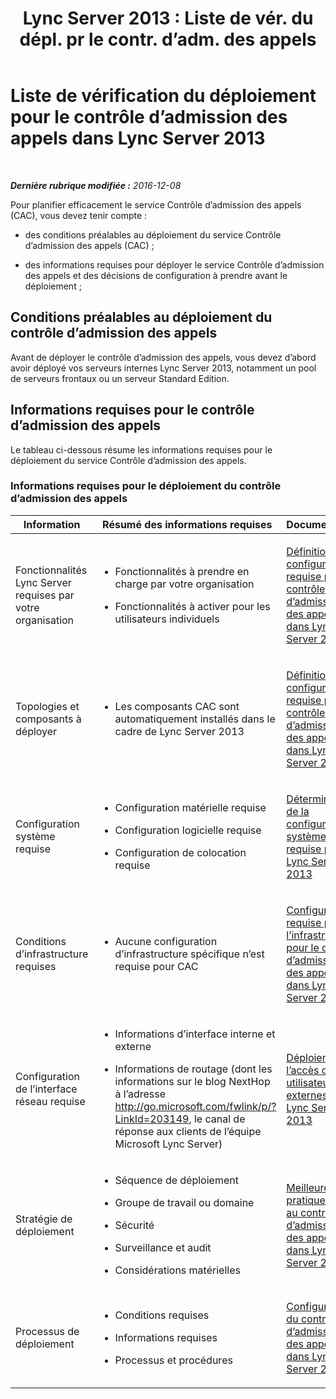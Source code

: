 ﻿---
title: "Lync Server 2013 : Liste de vér. du dépl. pr le contr. d’adm. des appels"
TOCTitle: Liste de vérification du déploiement pour le contrôle d’admission des appels
ms:assetid: 7e56a169-3e63-44ab-bf28-1fdeb52381c8
ms:mtpsurl: https://technet.microsoft.com/fr-fr/library/Gg398631(v=OCS.15)
ms:contentKeyID: 49297867
ms.date: 12/10/2016
mtps_version: v=OCS.15
ms.translationtype: HT
---

# Liste de vérification du déploiement pour le contrôle d’admission des appels dans Lync Server 2013

 

_**Dernière rubrique modifiée :** 2016-12-08_

Pour planifier efficacement le service Contrôle d’admission des appels (CAC), vous devez tenir compte :

  - des conditions préalables au déploiement du service Contrôle d’admission des appels (CAC) ;

  - des informations requises pour déployer le service Contrôle d’admission des appels et des décisions de configuration à prendre avant le déploiement ;

## Conditions préalables au déploiement du contrôle d’admission des appels

Avant de déployer le contrôle d’admission des appels, vous devez d’abord avoir déployé vos serveurs internes Lync Server 2013, notamment un pool de serveurs frontaux ou un serveur Standard Edition.

## Informations requises pour le contrôle d’admission des appels

Le tableau ci-dessous résume les informations requises pour le déploiement du service Contrôle d’admission des appels.

### Informations requises pour le déploiement du contrôle d’admission des appels

<table>
<colgroup>
<col style="width: 33%" />
<col style="width: 33%" />
<col style="width: 33%" />
</colgroup>
<thead>
<tr class="header">
<th>Information</th>
<th>Résumé des informations requises</th>
<th>Documentation</th>
</tr>
</thead>
<tbody>
<tr class="odd">
<td><p>Fonctionnalités Lync Server requises par votre organisation</p></td>
<td><ul>
<li><p>Fonctionnalités à prendre en charge par votre organisation</p></li>
<li><p>Fonctionnalités à activer pour les utilisateurs individuels</p></li>
</ul></td>
<td><p><a href="lync-server-2013-defining-your-requirements-for-call-admission-control.md">Définition de la configuration requise pour le contrôle d’admission des appels dans Lync Server 2013</a></p></td>
</tr>
<tr class="even">
<td><p>Topologies et composants à déployer</p></td>
<td><ul>
<li><p>Les composants CAC sont automatiquement installés dans le cadre de Lync Server 2013</p></li>
</ul>
<p></p></td>
<td><p><a href="lync-server-2013-defining-your-requirements-for-call-admission-control.md">Définition de la configuration requise pour le contrôle d’admission des appels dans Lync Server 2013</a></p></td>
</tr>
<tr class="odd">
<td><p>Configuration système requise</p></td>
<td><ul>
<li><p>Configuration matérielle requise</p></li>
<li><p>Configuration logicielle requise</p></li>
<li><p>Configuration de colocation requise</p></li>
</ul>
<p></p></td>
<td><p><a href="lync-server-2013-determining-your-system-requirements.md">Détermination de la configuration système requise pour Lync Server 2013</a></p></td>
</tr>
<tr class="even">
<td><p>Conditions d’infrastructure requises</p></td>
<td><ul>
<li><p>Aucune configuration d’infrastructure spécifique n’est requise pour CAC</p></li>
</ul></td>
<td><p><a href="lync-server-2013-infrastructure-requirements-for-call-admission-control.md">Configuration requise pour l’infrastructure pour le contrôle d’admission des appels dans Lync Server 2013</a></p></td>
</tr>
<tr class="odd">
<td><p>Configuration de l’interface réseau requise</p></td>
<td><ul>
<li><p>Informations d’interface interne et externe</p></li>
<li><p>Informations de routage (dont les informations sur le blog NextHop à l’adresse <a href="http://go.microsoft.com/fwlink/p/?linkid=203149">http://go.microsoft.com/fwlink/p/?LinkId=203149</a>, le canal de réponse aux clients de l’équipe Microsoft Lync Server)</p></li>
</ul></td>
<td><p><a href="lync-server-2013-deploying-external-user-access.md">Déploiement de l’accès des utilisateurs externes dans Lync Server 2013</a></p></td>
</tr>
<tr class="even">
<td><p>Stratégie de déploiement</p></td>
<td><ul>
<li><p>Séquence de déploiement</p></li>
<li><p>Groupe de travail ou domaine</p></li>
<li><p>Sécurité</p></li>
<li><p>Surveillance et audit</p></li>
<li><p>Considérations matérielles</p></li>
</ul></td>
<td><p><a href="lync-server-2013-best-practices-for-call-admission-control.md">Meilleures pratiques liées au contrôle d’admission des appels dans Lync Server 2013</a></p></td>
</tr>
<tr class="odd">
<td><p>Processus de déploiement</p></td>
<td><ul>
<li><p>Conditions requises</p></li>
<li><p>Informations requises</p></li>
<li><p>Processus et procédures</p></li>
</ul></td>
<td><p><a href="lync-server-2013-configure-call-admission-control.md">Configuration du contrôle d’admission des appels dans Lync Server 2013</a></p></td>
</tr>
</tbody>
</table>

